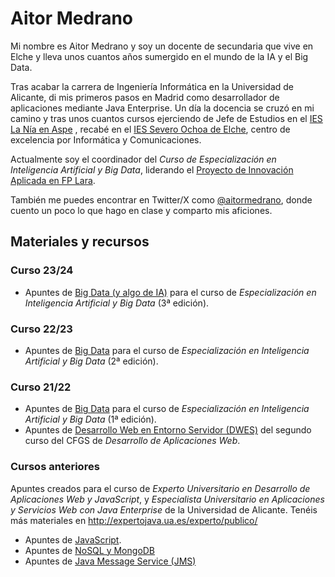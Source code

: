# Aitor Medrano

Mi nombre es Aitor Medrano y soy un docente de secundaria que vive en Elche y lleva unos cuantos años sumergido en el mundo de la IA y el Big Data.

Tras acabar la carrera de Ingeniería Informática en la Universidad de Alicante, di mis primeros pasos en Madrid como desarrollador de aplicaciones mediante Java Enterprise. Un día la docencia se cruzó en mi camino y tras unos cuantos cursos ejerciendo de Jefe de Estudios en el [IES La Nía en Aspe](https://portal.edu.gva.es/ieslania/) , recabé en el [IES Severo Ochoa de Elche](https://portal.edu.gva.es/03013224/), centro de excelencia por Informática y Comunicaciones.

Actualmente soy el coordinador del *Curso de Especialización en Inteligencia Artificial y Big Data*, liderando el [Proyecto de Innovación Aplicada en FP Lara](https://piafplara.es/).

También me puedes encontrar en Twitter/X como [@aitormedrano](https://twitter.com/aitormedrano), donde cuento un poco lo que hago en clase y comparto mis aficiones.

## Materiales y recursos

### Curso 23/24

* Apuntes de [Big Data (y algo de IA)](https://aitor-medrano.github.io/iabd/) para el curso de *Especialización en Inteligencia Artificial y Big Data* (3ª edición).

### Curso 22/23

* Apuntes de [Big Data](https://aitor-medrano.github.io/iabd2223/) para el curso de *Especialización en Inteligencia Artificial y Big Data* (2ª edición).

### Curso 21/22

* Apuntes de [Big Data](https://aitor-medrano.github.io/bigdata2122/) para el curso de *Especialización en Inteligencia Artificial y Big Data* (1ª edición).
* Apuntes de [Desarrollo Web en Entorno Servidor (DWES)](https://aitor-medrano.github.io/dwes2122/) del segundo curso del CFGS de *Desarrollo de Aplicaciones Web*.

### Cursos anteriores
 
Apuntes creados para el curso de *Experto Universitario en Desarrollo de Aplicaciones Web y JavaScript*, y *Especialista Universitario en Aplicaciones y Servicios Web con Java Enterprise* de la Universidad de Alicante. Tenéis más materiales en <http://expertojava.ua.es/experto/publico/>

* Apuntes de [JavaScript](https://expertojavaua.github.io/expertojava.ua.es/experto/publico/2015-16/js-expertojava.html).
* Apuntes de [NoSQL y MongoDB](https://expertojavaua.github.io/expertojava.ua.es/experto/publico/2015-16/nosql-expertojava.html)
* Apuntes de [Java Message Service (JMS)](http://www.jtech.ua.es/j2ee/2011-2012/restringido/mens/index.html)
